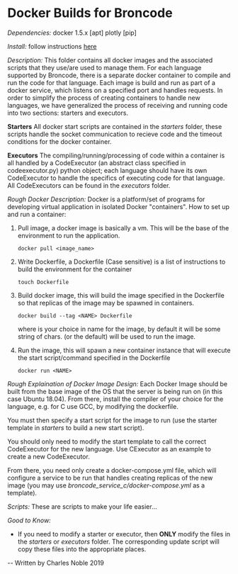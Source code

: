 # Docker Builds for Broncode

*Dependencies:*
docker 1.5.x [apt]
plotly [pip]

*Install:*
follow instructions [here](https://docs.docker.com/install/linux/docker-ce/ubuntu/)

*Description:*
This folder contains all docker images and the associated scripts 
that they use/are used to manage them. For each language supported
by Broncode, there is a separate docker container to compile and run
the code for that language. Each image is build and run as part of a
docker service, which listens on a specified port and handles requests.
In order to simplify the process of creating containers to handle new
languages, we have generalized the process of receiving and running code into two sections: starters and executors.

**Starters**
All docker start scripts are contained in the *starters* folder, these
scripts handle the socket communication to recieve code and the timeout conditions for the docker container. 

**Executors**
The compiling/running/processing of code within a container is all handled by a CodeExecutor (an abstract class specified in 
codeexecutor.py) python object; each language should have its own 
CodeExecutor to handle the specifics of executing code for that language. 
All CodeExecutors can be found in the *executors* folder.

*Rough Docker Description:*
Docker is a platform/set of programs for developing virtual application
in isolated Docker "containers". How to set up and run a container:

1.  Pull image, a docker image is basically a vm. This will be the 
    base of the environment to run the application.
    
    `docker pull <image_name>`

2.  Write Dockerfile, a Dockerfile (Case sensitive) is a
    list of instructions to build the environment for the container
    
    `touch Dockerfile`

3.  Build docker image, this will build the image specified in the 
    Dockerfile so that replicas of the image may be spawned in containers.

    `docker build --tag <NAME> Dockerfile`

    where <NAME> is your choice in name for the image, by 
    default it will be some string of chars. <NAME> (or the 
    default) will be used to run the image.

4.  Run the image, this will spawn a new container 
    instance that will execute the start script/command specified
    in the Dockerfile

    `docker run <NAME>`


*Rough Explaination of Docker Image Design:*
Each Docker Image should be built from the base image of the OS that
the server is being run on (in this case Ubuntu 18.04). From there, 
install the compiler of your choice for the language, e.g. for C use GCC, 
by modifying the dockerfile. 

You must then specify a start script for the image to run (use the 
starter template in *starters* to build a new start script). 

You should only need to modify the start template to call the 
correct CodeExecutor for the new language. Use CExecutor as an example
to create a new CodeExecutor. 

From there, you need only create a docker-compose.yml file, which will 
configure a service to be run that handles creating replicas of the new 
image (you may use *broncode_service_c/docker-compose.yml* as a template).

*Scripts:*
These are scripts to make your life easier...

*Good to Know:*
+ If you need to modify a starter or executor, then **ONLY** modify the
  files in the *starters* or *executors* folder. The corresponding update
  script will copy these files into the appropriate places.

-- Written by Charles Noble 2019
